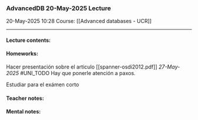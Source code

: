 ### AdvancedDB 20-May-2025 Lecture

20-May-2025 10:28
Course: [[Advanced databases - UCR]]
___
#### **Lecture contents:**

#### **Homeworks:**
Hacer presentación sobre el articulo [[spanner-osdi2012.pdf]] _27-May-2025_ #UNI_TODO Hay que ponerle atención a paxos.

Estudiar para el exámen corto

#### **Teacher notes:**

#### **Mental notes:**
